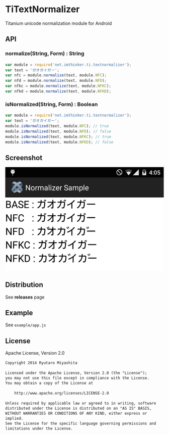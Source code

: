 # TiTextNormalizer

Titanium unicode normalization module for Android

## API

### normalize(String, Form) : String

```javascript
var module = require('net.imthinker.ti.textnormalizer');
var text = 'ガオガイガー';
var nfc = module.normalize(text, module.NFC);
var nfd = module.normalize(text, module.NFD);
var nfkc = module.normalize(text, module.NFKC);
var nfkd = module.normalize(text, module.NFKD);
```

### isNormalized(String, Form) : Boolean

```javascript
var module = require('net.imthinker.ti.textnormalizer');
var text = 'ガオガイガー';
module.isNormalized(text, module.NFC); // true
module.isNormalized(text, module.NFD); // false
module.isNormalized(text, module.NFKC); // true
module.isNormalized(text, module.NFKD); // false
```

## Screenshot

![screen.png](screen.png)

## Distribution

See **releases** page

## Example

See `example/app.js`

## License

Apache License, Version 2.0

```text
Copyright 2014 Ryutaro Miyashita

Licensed under the Apache License, Version 2.0 (the "License");
you may not use this file except in compliance with the License.
You may obtain a copy of the License at

    http://www.apache.org/licenses/LICENSE-2.0

Unless required by applicable law or agreed to in writing, software
distributed under the License is distributed on an "AS IS" BASIS,
WITHOUT WARRANTIES OR CONDITIONS OF ANY KIND, either express or implied.
See the License for the specific language governing permissions and
limitations under the License.
```
